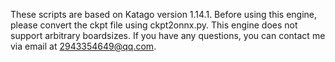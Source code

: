 These scripts are based on Katago version 1.14.1.
Before using this engine, please convert the ckpt file using ckpt2onnx.py. 
This engine does not support arbitrary boardsizes.
If you have any questions, you can contact me via email at 2943354649@qq.com.
